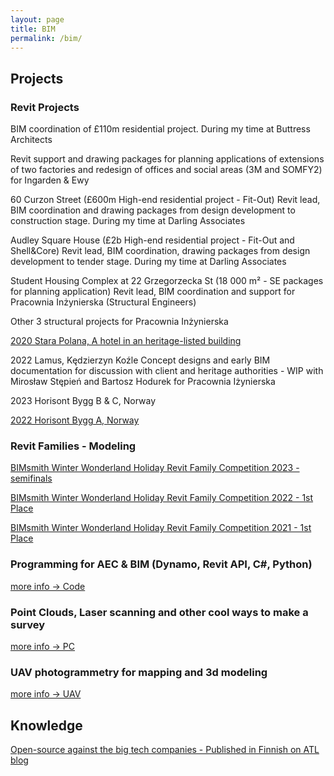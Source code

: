 ```yaml
---
layout: page
title: BIM
permalink: /bim/
---
```


## Projects

### Revit Projects

BIM coordination of £110m residential project. During my time at Buttress Architects

Revit support and drawing packages for planning applications of extensions of two factories and
redesign of offices and social areas (3M and SOMFY2) for Ingarden & Ewy 

60 Curzon Street (£600m High-end residential project - Fit-Out) 
Revit lead, BIM coordination and drawing packages from design development to construction stage. During my time at Darling Associates

Audley Square House (£2b High-end residential project - Fit-Out and Shell&Core)
Revit lead, BIM coordination, drawing packages from design development to tender stage. During my time at Darling Associates

Student Housing Complex at 22 Grzegorzecka St (18 000 m² - SE packages for planning application)
Revit lead, BIM coordination and support for Pracownia Inżynierska (Structural Engineers) 

Other 3 structural projects for Pracownia Inżynierska

[2020 Stara Polana, A hotel in an heritage-listed building](https://w7k.pl/Stara-Polana/)

2022 Lamus, Kędzierzyn Koźle
Concept designs and early BIM documentation for discussion with client and heritage authorities - WIP with Mirosław Stępień and Bartosz Hodurek for Pracownia Iżynierska

2023 Horisont Bygg B & C, Norway

[2022 Horisont Bygg A, Norway](https://w7k.pl/HorisontByggA/)

### Revit Families - Modeling

[BIMsmith Winter Wonderland Holiday Revit Family Competition 2023 - semifinals](https://w7k.pl/BIMSmith-Winter2023/)

[BIMsmith Winter Wonderland Holiday Revit Family Competition 2022 - 1st Place](https://w7k.pl/BIMSmith-Winter2022/)

[BIMsmith Winter Wonderland Holiday Revit Family Competition 2021 - 1st Place](https://w7k.pl/BIMSmith-Winter/)  

### Programming for AEC & BIM (Dynamo, Revit API, C#, Python)

[more info -> Code](https://w7k.pl/code/)

### Point Clouds, Laser scanning and other cool ways to make a survey

[more info -> PC](https://w7k.pl/pc/)

### UAV photogrammetry for mapping and 3d modeling

[more info -> UAV](https://w7k.pl/uav/)

## Knowledge 

[Open-source against the big tech companies - Published in Finnish on ATL blog](https://w7k.pl/ArticleOnATL/)
